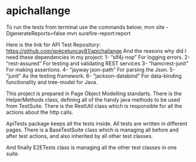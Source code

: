 # apichallange

To run the tests from terminal use the commands below;
mvn site -DgenerateReports=false 
mvn surefire-report:report


Here is the link for API Test Repository:
https://github.com/gokcetuncay81/apichallange
And the reasons why did I need these dependencies in my project:
1- “slf4j-nop” For logging errors.
2- “rest-assured” For testing and validating REST services
3- “hamcrest-junit” For making assertions.
4- “jayway json-path” For parsing the Json.
5- “junit” As the testing framework.
6- “jackson-databind” For data-binding functionality and tree-model for Java.

This project is prepared in Page Object Modelling standarts.
There is the HelperMethods class, defining all of the handy java methods to be used from TestSuite.
There is the RestUtil class which is responsible for all the actions about the http calls.

ApiTests package keeps all the tests inside. All tests are written in different pages.
There is a BaseTestSuite class which is managing all before and after test actions, and also inherited by all other test classes.

And finally E2ETests class is managing all the other test classes in one suite.



